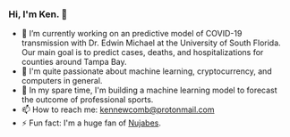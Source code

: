 ### Hi, I'm Ken. 👋

- 🔭 I’m currently working on an predictive model of COVID-19 transmission with Dr. Edwin Michael at the University of South Florida. Our main goal is to predict cases, deaths, and hospitalizations for counties around Tampa Bay.
- 🌱 I'm quite passionate about machine learning, cryptocurrency, and computers in general.
- 🏐 In my spare time, I'm building a machine learning model to forecast the outcome of professional sports.
- 📫 How to reach me: kennewcomb@protonmail.com
- ⚡ Fun fact: I'm a huge fan of [Nujabes](https://www.youtube.com/watch?v=etZdKlEckTw).
